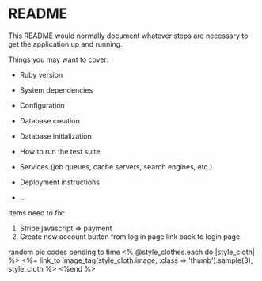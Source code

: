 # README

This README would normally document whatever steps are necessary to get the
application up and running.

Things you may want to cover:

* Ruby version

* System dependencies

* Configuration

* Database creation

* Database initialization

* How to run the test suite

* Services (job queues, cache servers, search engines, etc.)

* Deployment instructions

* ...

Items need to fix:
1) Stripe javascript => payment
2) Create new account button from log in page link back to login page


random pic codes pending to time
<% @style_clothes.each do |style_cloth| %>
<%= link_to image_tag(style_cloth.image, :class => 'thumb').sample(3), style_cloth %>
<%end %>
